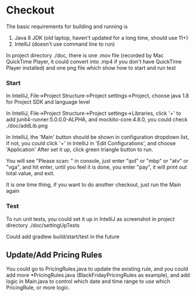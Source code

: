 # Checkout

The basic requirements for building and running is

1. Java 8 JDK (old laptop, haven't updated for a long time, should use 11+)
2. IntelliJ (doesn't use command line to run)


In project directory ./doc, there is one .mov file (recorded by Mac QuickTime Player, it could convert into .mp4 if you don't have QuickTime Player installed) 
and one png file which show how to start and run test

### Start

In IntelliJ, File->Project Structure->Project settings->Project, choose java 1.8 for Project SDK and language level

In IntelliJ, File->Project Structure->Project settings->Libraries, click '+' to add junit4-runner:5.0.0.0-ALPHA, and mockito-core:4.8.0, you could check ./doc/addLib.png

In IntelliJ, the 'Main' button should be shown in configuration dropdown list, if not, you could click '+' in IntelliJ in 'Edit Configurations', and choose 'Application'
After set it up, click green triangle button to run.

You will see "Please scan: " in console, just enter "ipd" or "mbp" or "atv" or "vga", and hit enter, until you feel it is done, you enter "pay", it will print out total value, and exit.

It is one time thing, if you want to do another checkout, just run the Main again

### Test

To run unit tests, you could set it up in IntelliJ as screenshot in project directory ./doc/settingUpTests

Could add gradlew build/start/test in the future


## Update/Add Pricing Rules

You could go to PricingRules.java to update the existing rule, and you could add more *PricingRules.java (BlackFridayPricingRules as example), and 
add logic in Main.java to control which date and time range to use which PricingRule, or more logic.


